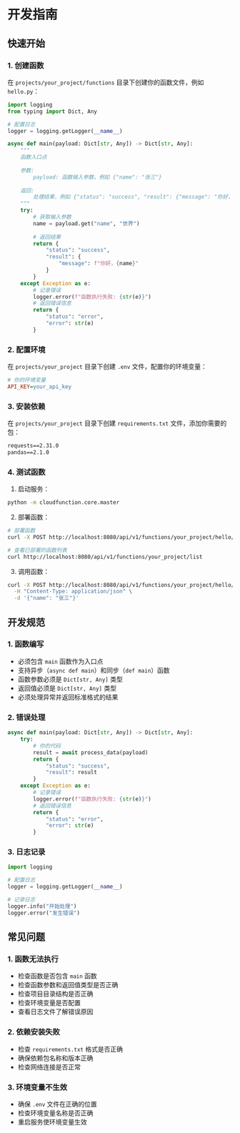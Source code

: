 # 开发指南

## 快速开始

### 1. 创建函数
在 `projects/your_project/functions` 目录下创建你的函数文件，例如 `hello.py`：

```python
import logging
from typing import Dict, Any

# 配置日志
logger = logging.getLogger(__name__)

async def main(payload: Dict[str, Any]) -> Dict[str, Any]:
    """
    函数入口点
    
    参数:
        payload: 函数输入参数，例如 {"name": "张三"}
    
    返回:
        处理结果，例如 {"status": "success", "result": {"message": "你好，张三"}}
    """
    try:
        # 获取输入参数
        name = payload.get("name", "世界")
        
        # 返回结果
        return {
            "status": "success",
            "result": {
                "message": f"你好，{name}"
            }
        }
    except Exception as e:
        # 记录错误
        logger.error(f"函数执行失败: {str(e)}")
        # 返回错误信息
        return {
            "status": "error",
            "error": str(e)
        }
```

### 2. 配置环境
在 `projects/your_project` 目录下创建 `.env` 文件，配置你的环境变量：

```ini
# 你的环境变量
API_KEY=your_api_key
```

### 3. 安装依赖
在 `projects/your_project` 目录下创建 `requirements.txt` 文件，添加你需要的包：

```txt
requests==2.31.0
pandas==2.1.0
```

### 4. 测试函数
1. 启动服务：
```bash
python -m cloudfunction.core.master
```

2. 部署函数：
```bash
# 部署函数
curl -X POST http://localhost:8080/api/v1/functions/your_project/hello/deploy

# 查看已部署的函数列表
curl http://localhost:8080/api/v1/functions/your_project/list
```

3. 调用函数：
```bash
curl -X POST http://localhost:8080/api/v1/functions/your_project/hello/invoke \
  -H "Content-Type: application/json" \
  -d '{"name": "张三"}'
```

## 开发规范

### 1. 函数编写
- 必须包含 `main` 函数作为入口点
- 支持异步（`async def main`）和同步（`def main`）函数
- 函数参数必须是 `Dict[str, Any]` 类型
- 返回值必须是 `Dict[str, Any]` 类型
- 必须处理异常并返回标准格式的结果

### 2. 错误处理
```python
async def main(payload: Dict[str, Any]) -> Dict[str, Any]:
    try:
        # 你的代码
        result = await process_data(payload)
        return {
            "status": "success",
            "result": result
        }
    except Exception as e:
        # 记录错误
        logger.error(f"函数执行失败: {str(e)}")
        # 返回错误信息
        return {
            "status": "error",
            "error": str(e)
        }
```

### 3. 日志记录
```python
import logging

# 配置日志
logger = logging.getLogger(__name__)

# 记录日志
logger.info("开始处理")
logger.error("发生错误")
```

## 常见问题

### 1. 函数无法执行
- 检查函数是否包含 `main` 函数
- 检查函数参数和返回值类型是否正确
- 检查项目目录结构是否正确
- 检查环境变量是否配置
- 查看日志文件了解错误原因

### 2. 依赖安装失败
- 检查 `requirements.txt` 格式是否正确
- 确保依赖包名称和版本正确
- 检查网络连接是否正常

### 3. 环境变量不生效
- 确保 `.env` 文件在正确的位置
- 检查环境变量名称是否正确
- 重启服务使环境变量生效

